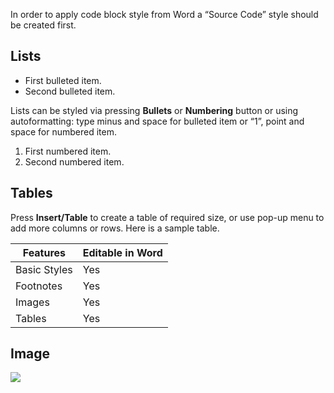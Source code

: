 
In order to apply code block style from Word a “Source Code” style should be created first.

## Lists

-   First bulleted item.
-   Second bulleted item.

Lists can be styled via pressing **Bullets** or **Numbering** button or using autoformatting: type minus and space for bulleted item or “1”, point and space for numbered item.

1.  First numbered item.
2.  Second numbered item.

## Tables

Press **Insert/Table** to create a table of required size, or use pop-up menu to add more columns or rows. Here is a sample table.

| **Features** | **Editable in Word** |
|--------------|----------------------|
| Basic Styles | Yes                  |
| Footnotes    | Yes                  |
| Images       | Yes                  |
| Tables       | Yes                  |

## Image

![](media/d5441aef8e77c41b0e5e2cd891543fc7.jpg)

